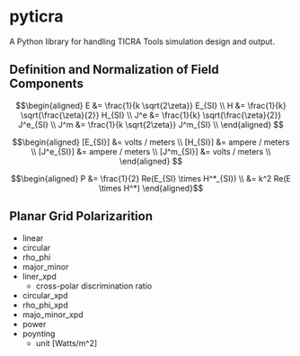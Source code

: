 pyticra
=======

A Python library for handling TICRA Tools simulation design and output.

Definition and Normalization of Field Components
------

$$\begin{aligned}
    E &= \frac{1}{k \sqrt{2\zeta}} E_{SI} \\
    H &= \frac{1}{k} \sqrt{\frac{\zeta}{2}} H_{SI} \\
    J^e &= \frac{1}{k} \sqrt{\frac{\zeta}{2}} J^e_{SI} \\
    J^m &= \frac{1}{k \sqrt{2\zeta}} J^m_{SI} \\
\end{aligned} $$

$$\begin{aligned}
    [E_{SI}] &= volts / meters \\
    [H_{SI}] &= ampere / meters \\
    [J^e_{SI}] &= ampere / meters \\
    [J^m_{SI}] &= volts / meters \\
\end{aligned} $$

$$\begin{aligned}
    P &= \frac{1}{2} Re(E_{SI} \times H^*_{SI}) \\
    &= k^2 Re(E \times H^*)
\end{aligned}$$

Planar Grid Polarizarition
-----

- linear
- circular
- rho_phi
- major_minor
- liner_xpd
  - cross-polar discrimination ratio
- circular_xpd
- rho_phi_xpd
- majo_minor_xpd
- power
- poynting
  - unit [Watts/m^2]

